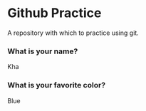 # Github Practice

A repository with which to practice using git.

### What is your name?

Kha

### What is your favorite color?

Blue
